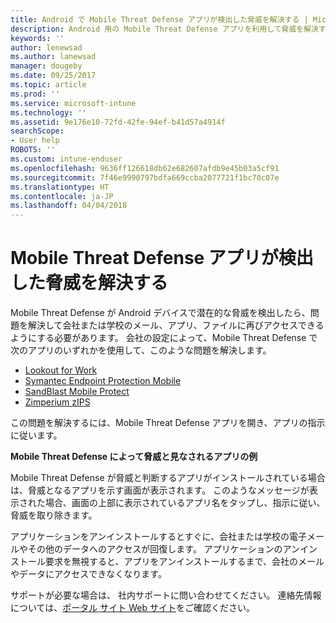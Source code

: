 ```yaml
---
title: Android で Mobile Threat Defense アプリが検出した脅威を解決する | Microsoft Docs
description: Android 用の Mobile Threat Defense アプリを利用して脅威を解決する方法について説明します。
keywords: ''
author: lenewsad
ms.author: lanewsad
manager: dougeby
ms.date: 09/25/2017
ms.topic: article
ms.prod: ''
ms.service: microsoft-intune
ms.technology: ''
ms.assetid: 9e176e10-72fd-42fe-94ef-b41d57a4914f
searchScope:
- User help
ROBOTS: ''
ms.custom: intune-enduser
ms.openlocfilehash: 9636ff126618db62e682607afdb9e45b03a5cf91
ms.sourcegitcommit: 7f46e9990797bdfa669ccba2077721f1bc70c07e
ms.translationtype: HT
ms.contentlocale: ja-JP
ms.lasthandoff: 04/04/2018
---
```

# <a name="resolve-a-threat-found-by-a-mobile-threat-defense-app"></a>Mobile Threat Defense アプリが検出した脅威を解決する

Mobile Threat Defense が Android デバイスで潜在的な脅威を検出したら、問題を解決して会社または学校のメール、アプリ、ファイルに再びアクセスできるようにする必要があります。 会社の設定によって、Mobile Threat Defense で次のアプリのいずれかを使用して、このような問題を解決します。

* [Lookout for Work](you-need-to-resolve-a-threat-found-by-lookout-for-work-android.md)
* [Symantec Endpoint Protection Mobile](you-need-to-resolve-a-threat-found-by-skycure-android.md)
* [SandBlast Mobile Protect](you-need-to-resolve-a-threat-found-by-checkpoint-android.md)
* [Zimperium zIPS](you-need-to-resolve-a-threat-found-by-zips-android.md)

この問題を解決するには、Mobile Threat Defense アプリを開き、アプリの指示に従います。

**Mobile Threat Defense によって脅威と見なされるアプリの例**

Mobile Threat Defense が脅威と判断するアプリがインストールされている場合は、脅威となるアプリを示す画面が表示されます。 このようなメッセージが表示された場合、画面の上部に表示されているアプリ名をタップし、指示に従い、脅威を取り除きます。

アプリケーションをアンインストールするとすぐに、会社または学校の電子メールやその他のデータへのアクセスが回復します。 アプリケーションのアンインストール要求を無視すると、アプリをアンインストールするまで、会社のメールやデータにアクセスできなくなります。

サポートが必要な場合は、 社内サポートに問い合わせてください。 連絡先情報については、[ポータル サイト Web サイト](https://portal.manage.microsoft.com#HelpDeskDialog)をご確認ください。


